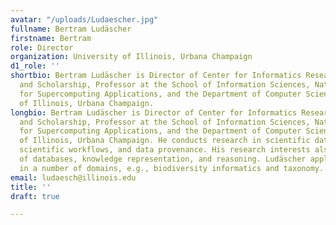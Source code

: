```yaml
---
avatar: "/uploads/Ludaescher.jpg"
fullname: Bertram Ludäscher
firstname: Bertram
role: Director
organization: University of Illinois, Urbana Champaign
d1_role: ''
shortbio: Bertram Ludäscher is Director of Center for Informatics Research in Science
  and Scholarship, Professor at the School of Information Sciences, National Center
  for Supercomputing Applications, and the Department of Computer Science, University
  of Illinois, Urbana Champaign.
longbio: Bertram Ludäscher is Director of Center for Informatics Research in Science
  and Scholarship, Professor at the School of Information Sciences, National Center
  for Supercomputing Applications, and the Department of Computer Science, University
  of Illinois, Urbana Champaign. He conducts research in scientific data management,
  scientific workflows, and data provenance. His research interests also include foundations
  of databases, knowledge representation, and reasoning. Ludäscher applies this work
  in a number of domains, e.g., biodiversity informatics and taxonomy.
email: ludaesch@illinois.edu
title: ''
draft: true

---
```

